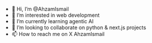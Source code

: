 - 👋 Hi, I’m @AhzamIsmail
- 👀 I’m interested in web development 
- 🌱 I’m currently learning agentic AI
- 💞️ I’m looking to collaborate on python & next.js projects
- 📫 How to reach me on X AhzamIsmail


<!---
AhzamIsmail/AhzamIsmail is a ✨ special ✨ repository because its `README.md` (this file) appears on your GitHub profile.
You can click the Preview link to take a look at your changes.
--->
